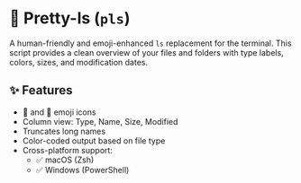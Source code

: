 # 📂 Pretty-ls (`pls`)

A human-friendly and emoji-enhanced `ls` replacement for the terminal. This script provides a clean overview of your files and folders with type labels, colors, sizes, and modification dates.

## ✨ Features

- 📁 and 📄 emoji icons
- Column view: Type, Name, Size, Modified
- Truncates long names
- Color-coded output based on file type
- Cross-platform support:
  - ✅ macOS (Zsh) 
  - ✅ Windows (PowerShell)

